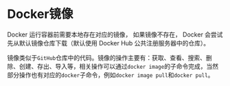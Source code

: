 # Docker镜像

Docker 运行容器前需要本地存在对应的镜像， 如果镜像不存在， Docker 会尝试先从默认镜像仓库下载（默认使用 Docker Hub 公共注册服务器中的仓库）。

镜像类似于`GitHub`仓库中的代码。镜像的操作主要有：获取、查看、搜索、删除、创建、存出、导入等，相关操作可以通过`docker image`的子命令完成，当然部分操作也有对应的`docker`子命令，例如`docker image pull`和`docker pull`。


